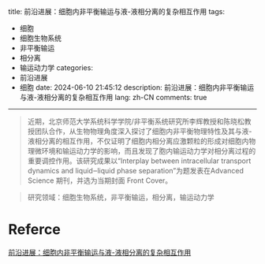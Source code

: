 title: 前沿进展：细胞内非平衡输运与液-液相分离的复杂相互作用
tags:
  - 细胞
  - 细胞生物系统
  - 非平衡输运
  - 相分离
  - 输运动力学
categories:
  - 前沿进展
  - 细胞
date: 2024-06-10 21:45:12
description: 前沿进展：细胞内非平衡输运与液-液相分离的复杂相互作用
lang: zh-CN
comments: true
----

> 近期，北京师范大学系统科学学院/非平衡系统研究所李辉教授和陈晓松教授团队合作，从生物物理角度深入探讨了细胞内非平衡物理特性及其与液-液相分离的相互作用，不仅证明了细胞内相分离应激颗粒的形成对细胞内物理微环境和输运动力学的影响，而且发现了胞内输运动力学对相分离过程的重要调控作用。该研究成果以“Interplay between intracellular transport dynamics and liquid‒liquid phase separation”为题发表在Advanced Science 期刊，并选为当期封面 Front Cover。

> 研究领域：细胞生物系统，非平衡输运，相分离，输运动力学



# Referce
[前沿进展：细胞内非平衡输运与液-液相分离的复杂相互作用](https://swarma.org/?p=50825)